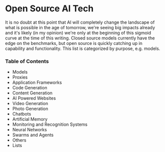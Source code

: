 # Open Source AI Tech
It is no doubt at this point that AI will completely change the landscape of what is possible in the age of tomorrow, we're seeing big impacts already and it's likely (in my opinion) we're only at the beginning of this sigmoid curve at the time of this writing. Closed source models currently have the edge on the benchmarks, but open source is quickly catching up in capability and functionality. This list is categorized by purpose, e.g. models.

### Table of Contents
- Models
- Proxies
- Application Frameworks
- Code Generation
- Content Generation
- AI Powered Websites
- Video Generation
- Photo Generation
- Chatbots
- Artificial Memory
- Monitoring and Recognition Systems
- Neural Networks
- Swarms and Agents
- Others
- Lists